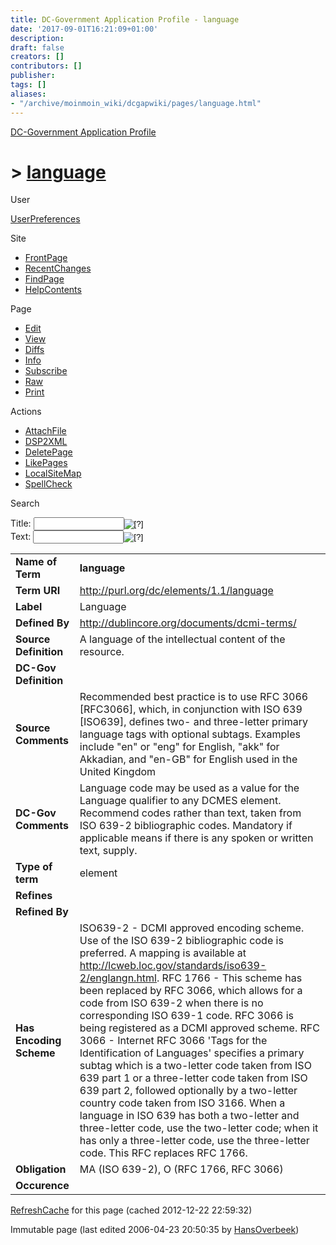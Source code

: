 ```yaml
---
title: DC-Government Application Profile - language
date: '2017-09-01T16:21:09+01:00'
description: 
draft: false
creators: []
contributors: []
publisher: 
tags: []
aliases:
- "/archive/moinmoin_wiki/dcgapwiki/pages/language.html"
---
```


 [DC-Government Application Profile](http://dublincore.org/dcgapwiki/FrontPage)

# > [language](http://dublincore.org/dcgapwiki/language?action=fullsearch&value=language&literal=1&case=1&context=40 "Click here to do a full-text search for this title")

User

 [UserPreferences](http://dublincore.org/dcgapwiki/UserPreferences)

Site

- [FrontPage](http://dublincore.org/dcgapwiki/FrontPage)
- [RecentChanges](http://dublincore.org/dcgapwiki/RecentChanges)
- [FindPage](http://dublincore.org/dcgapwiki/FindPage)
- [HelpContents](http://dublincore.org/dcgapwiki/HelpContents)

Page

- [Edit](http://dublincore.org/dcgapwiki/language?action=edit "Edit")
- [View](http://dublincore.org/dcgapwiki/language "View")
- [Diffs](http://dublincore.org/dcgapwiki/language?action=diff "Diffs")
- [Info](http://dublincore.org/dcgapwiki/language?action=info "Info")
- [Subscribe](http://dublincore.org/dcgapwiki/language?action=subscribe "Subscribe")
- [Raw](http://dublincore.org/dcgapwiki/language?action=raw "Raw")
- [Print](http://dublincore.org/dcgapwiki/language?action=print "Print")

Actions

- [AttachFile](http://dublincore.org/dcgapwiki/language?action=AttachFile)
- [DSP2XML](http://dublincore.org/dcgapwiki/language?action=DSP2XML)
- [DeletePage](http://dublincore.org/dcgapwiki/language?action=DeletePage)
- [LikePages](http://dublincore.org/dcgapwiki/language?action=LikePages)
- [LocalSiteMap](http://dublincore.org/dcgapwiki/language?action=LocalSiteMap)
- [SpellCheck](http://dublincore.org/dcgapwiki/language?action=SpellCheck)

Search

<form method="POST" action="/dcgapwiki/language">
<p>
<input name="action" value="inlinesearch" type="hidden">
<input name="context" value="40" type="hidden">
Title: <input name="text_title" size="15" maxlength="50" type="text"><input src="language_files/moin-search.png" name="button_title" alt="[?]" type="image"><br>Text: <input name="text_full" size="15" maxlength="50" type="text"><input src="language_files/moin-search.png" name="button_full" alt="[?]" type="image">
</p>
</form>

<table>
  <tbody>
    <tr>
      <td>
        <strong>Name of Term</strong>
      </td>
      <td>
        <strong>language</strong>
      </td>
    </tr>
    <tr>
      <td>
        <strong>Term URI</strong>
      </td>
      <td>
        <a href="http://purl.org/dc/elements/1.1/language">http://purl.org/dc/elements/1.1/language</a>
      </td>
    </tr>
    <tr>
      <td>
        <strong>Label</strong>
      </td>
      <td>
        Language</td>
    </tr>
    <tr>
      <td>
        <strong>Defined By</strong>
      </td>
      <td>
        <a href="http://dublincore.org/documents/dcmi-terms/">http://dublincore.org/documents/dcmi-terms/</a>
      </td>
    </tr>
    <tr>
      <td>
        <strong>Source Definition</strong>
      </td>
      <td>
        A language of the intellectual content of the resource.</td>
    </tr>
    <tr>
      <td>
        <strong>DC-Gov Definition</strong>
      </td>
      <td colspan="2" align="center">
      </td>
    </tr>
    <tr>
      <td>
        <strong>Source Comments</strong>
      </td>
      <td>
        Recommended best practice is to use RFC 3066 [RFC3066], which, in 
        conjunction with ISO 639 [ISO639], defines two- and three-letter primary
        language tags with optional subtags. Examples include "en" or "eng" for
        English, "akk" for Akkadian, and "en-GB" for English used in the United
        Kingdom</td>
    </tr>
    <tr>
      <td>
        <strong>DC-Gov Comments</strong>
      </td>
      <td>
        Language code may be used as a value for the Language qualifier to any 
        DCMES element. Recommend codes rather than text, taken from ISO 639-2 
        bibliographic codes. Mandatory if applicable means if there is any 
        spoken or written text, supply.</td>
    </tr>
    <tr>
      <td>
        <strong>Type of term</strong>
      </td>
      <td>
        element</td>
    </tr>
    <tr>
      <td>
        <strong>Refines</strong>
      </td>
      <td colspan="2" align="center">
      </td>
    </tr>
    <tr>
      <td>
        <strong>Refined By</strong>
      </td>
      <td colspan="2" align="center">
      </td>
    </tr>
    <tr>
      <td>
        <strong>Has Encoding Scheme</strong>
      </td>
      <td>
        ISO639-2 - DCMI approved encoding scheme. Use of the ISO 639-2 bibliographic code is preferred. A mapping is available at <a href="http://lcweb.loc.gov/standards/iso639-2/englangn.html">http://lcweb.loc.gov/standards/iso639-2/englangn.html</a>.
        RFC 1766 - This scheme has been replaced by RFC 3066, which allows for a
        code from ISO 639-2 when there is no corresponding ISO 639-1 code. RFC 
        3066 is being registered as a DCMI approved scheme. RFC 3066 - Internet 
        RFC 3066 'Tags for the Identification of Languages' specifies a primary 
        subtag which is a two-letter code taken from ISO 639 part 1 or a 
        three-letter code taken from ISO 639 part 2, followed optionally by a 
        two-letter country code taken from ISO 3166. When a language in ISO 639 
        has both a two-letter and three-letter code, use the two-letter code; 
        when it has only a three-letter code, use the three-letter code. This 
        RFC replaces RFC 1766.</td>
    </tr>
    <tr>
      <td>
        <strong>Obligation</strong>
      </td>
      <td>
        MA (ISO 639-2), O (RFC 1766, RFC 3066)</td>
    </tr>
    <tr>
      <td>
        <strong>Occurence</strong>
      </td>
      <td colspan="2" align="center">
      </td>
    </tr>
  </tbody>
</table>


 [RefreshCache](http://dublincore.org/dcgapwiki/language?action=refresh&arena=Page.py&key=language.text_html) for this page (cached 2012-12-22 22:59:32)  

Immutable page (last edited 2006-04-23 20:50:35 by [HansOverbeek](http://dublincore.org/dcgapwiki/HansOverbeek))

